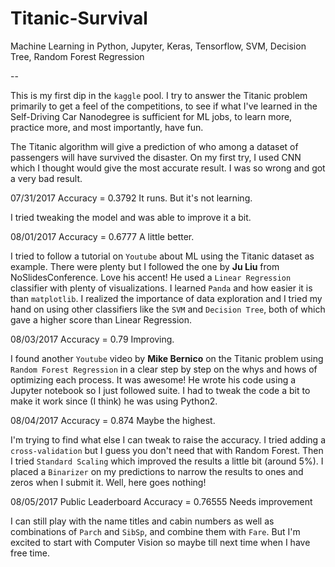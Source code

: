 # Titanic-Survival
Machine Learning in Python, Jupyter, Keras, Tensorflow, SVM, Decision Tree, Random Forest Regression

--

This is my first dip in the `kaggle` pool. I try to answer the Titanic problem primarily to get a feel of the competitions, to see if what I've learned in  the Self-Driving Car Nanodegree is sufficient for ML jobs, to learn more, practice more, and most importantly, have fun.

The Titanic algorithm will give a prediction of who among a dataset of passengers will have survived the disaster. On my first try, I used CNN which I thought would give the most accurate result. I was so wrong and got a very bad result.

07/31/2017
Accuracy = 0.3792
It runs. But it's not learning.

I tried tweaking the model and was able to improve it a bit.

08/01/2017
Accuracy = 0.6777
A little better.

I tried to follow a tutorial on `Youtube` about ML using the Titanic dataset as example. There were plenty but I followed the one by **Ju Liu** from NoSlidesConference. Love his accent! He used a `Linear Regression` classifier with plenty of visualizations. I learned `Panda` and how easier it is than `matplotlib`. I realized the importance of data exploration and I tried my hand on using other classifiers like the `SVM` and `Decision Tree`, both of which gave a higher score than Linear Regression.

08/03/2017
Accuracy = 0.79
Improving.

I found another `Youtube` video by **Mike Bernico** on the Titanic problem using `Random Forest Regression` in a clear step by step on the whys and hows of optimizing each process. It was awesome! He wrote his code using a Jupyter notebook so I just followed suite. I had to tweak the code a bit to make it work since (I think) he was using Python2. 

08/04/2017
Accuracy = 0.874
Maybe the highest.

I'm trying to find what else I can tweak to raise the accuracy. I tried adding a `cross-validation` but I guess you don't need that with Random Forest. Then I tried `Standard Scaling` which improved the results a little bit (around 5%). I placed a `Binarizer` on my predictions to narrow the results to ones and zeros when I submit it. Well, here goes nothing!

08/05/2017
Public Leaderboard Accuracy = 0.76555
Needs improvement

I can still play with the name titles and cabin numbers as well as combinations of `Parch` and `SibSp`, and combine them with `Fare`. But I'm excited to start with Computer Vision so maybe till next time when I have free time.

